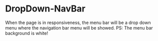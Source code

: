 # DropDown-NavBar
When the page is in responsiveness, the menu bar will be a drop down menu where the navigation bar menu will be showed.
PS: The menu bar background is white!
